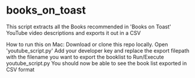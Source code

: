 # books_on_toast
This script extracts all the Books recommended in 'Books on Toast' YouTube video descriptions and exports it out in a CSV

How to run this on Mac:
  Download or clone this repo locally.
  Open 'youtube_script.py'
  Add your developer key and replace the export filepath with the filename you want to export the booklist to
  Run/Execute youtube_script.py
  You should now be able to see the book list exported in CSV format
